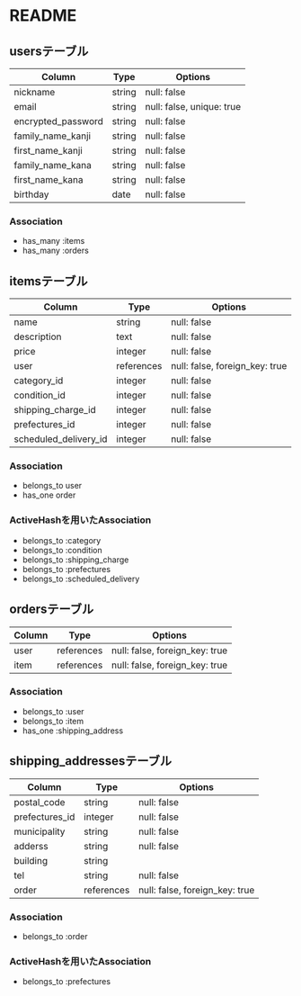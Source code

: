 # README

## usersテーブル

| Column             | Type   | Options                   |
| ------------------ | ------ | ------------------------- |
| nickname           | string | null: false               |
| email              | string | null: false, unique: true |
| encrypted_password | string | null: false               |
| family_name_kanji  | string | null: false               |
| first_name_kanji   | string | null: false               |
| family_name_kana   | string | null: false               |
| first_name_kana    | string | null: false               |
| birthday           | date   | null: false               |

### Association

- has_many :items
- has_many :orders

## itemsテーブル

| Column                  | Type       | Options                        |
| ----------------------- | ---------- | ------------------------------ |
| name                    | string     | null: false                    |
| description             | text       | null: false                    |
| price                   | integer    | null: false                    |
| user                    | references | null: false, foreign_key: true |
| category_id             | integer    | null: false                    |
| condition_id            | integer    | null: false                    |
| shipping_charge_id      | integer    | null: false                    |
| prefectures_id          | integer    | null: false                    |
| scheduled_delivery_id   | integer    | null: false                    |

### Association

- belongs_to user
- has_one order

### ActiveHashを用いたAssociation

- belongs_to :category
- belongs_to :condition
- belongs_to :shipping_charge
- belongs_to :prefectures
- belongs_to :scheduled_delivery

## ordersテーブル

| Column | Type       | Options                        |
| ------ | ---------- | ------------------------------ |
| user   | references | null: false, foreign_key: true |
| item   | references | null: false, foreign_key: true |

### Association

- belongs_to :user
- belongs_to :item
- has_one :shipping_address

## shipping_addressesテーブル

| Column          | Type       | Options                        |
| --------------- | ---------- | ------------------------------ |
| postal_code     | string     | null: false                    |
| prefectures_id  | integer    | null: false                    |
| municipality    | string     | null: false                    |
| adderss         | string     | null: false                    |
| building        | string     |                                |
| tel             | string     | null: false                    |
| order           | references | null: false, foreign_key: true |

### Association

- belongs_to :order

### ActiveHashを用いたAssociation

- belongs_to :prefectures